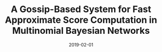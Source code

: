 ---
title: "A Gossip-Based System for Fast Approximate Score Computation in Multinomial Bayesian Networks"
collection: publications
permalink: /publication/2019-DiSC-Demo
date: 2019-02-01
paperurl: 'http://www.google.com/url?q=http%3A%2F%2Fr.web.umkc.edu%2Fraopr%2FDiSC-Demo-ICDE-2019.pdf&sa=D&sntz=1&usg=AFQjCNEkYnLQ2O9lmPUSUzbLUwh1Ha_3WQ'
github: 'https://github.com/UMKC-BigDataLab/DiSC.git'
citation: '<b>Arun Zachariah</b>, Praveen Rao, Anas Katib, Monica Senapati, Kobus Barnard - &quot;A Gossip-Based System for Fast Approximate Score Computation in Multinomial Bayesian Networks.&quot; <i>35th IEEE International Conference on Data Engineering (ICDE).</i>, pages 1968-1971, Macau, China, 2019.'
---